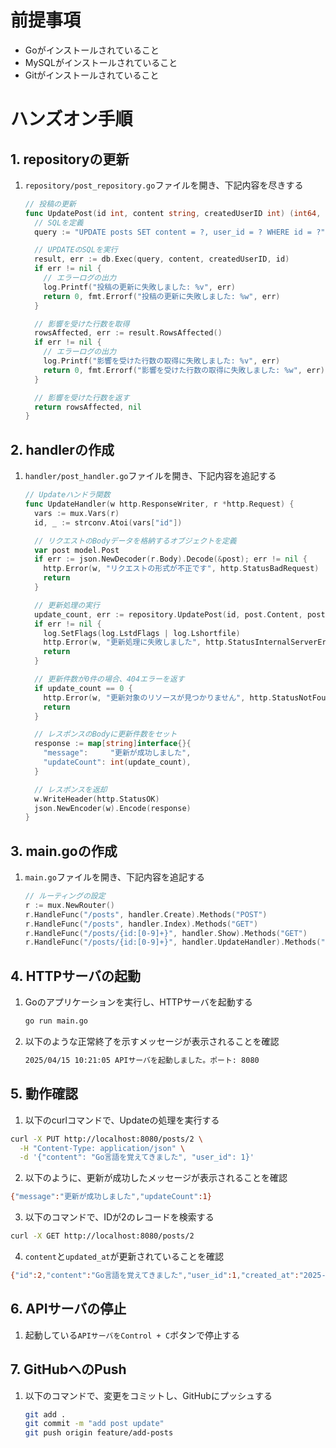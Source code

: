 # 前提事項
- Goがインストールされていること
- MySQLがインストールされていること
- Gitがインストールされていること

# ハンズオン手順
## 1. repositoryの更新
1. `repository/post_repository.go`ファイルを開き、下記内容を尽きする
    ```go 
    // 投稿の更新
    func UpdatePost(id int, content string, createdUserID int) (int64, error) {
      // SQLを定義
      query := "UPDATE posts SET content = ?, user_id = ? WHERE id = ?"

      // UPDATEのSQLを実行
      result, err := db.Exec(query, content, createdUserID, id)
      if err != nil {
        // エラーログの出力
        log.Printf("投稿の更新に失敗しました: %v", err)
        return 0, fmt.Errorf("投稿の更新に失敗しました: %w", err)
      }

      // 影響を受けた行数を取得
      rowsAffected, err := result.RowsAffected()
      if err != nil {
        // エラーログの出力
        log.Printf("影響を受けた行数の取得に失敗しました: %v", err)
        return 0, fmt.Errorf("影響を受けた行数の取得に失敗しました: %w", err)
      }

      // 影響を受けた行数を返す
      return rowsAffected, nil
    }
    ```

## 2. handlerの作成
1. `handler/post_handler.go`ファイルを開き、下記内容を追記する
    ```go
    // Updateハンドラ関数
    func UpdateHandler(w http.ResponseWriter, r *http.Request) {
      vars := mux.Vars(r)
      id, _ := strconv.Atoi(vars["id"])

      // リクエストのBodyデータを格納するオブジェクトを定義
      var post model.Post
      if err := json.NewDecoder(r.Body).Decode(&post); err != nil {
        http.Error(w, "リクエストの形式が不正です", http.StatusBadRequest)
        return
      }

      // 更新処理の実行
      update_count, err := repository.UpdatePost(id, post.Content, post.UserID)
      if err != nil {
        log.SetFlags(log.LstdFlags | log.Lshortfile)
        http.Error(w, "更新処理に失敗しました", http.StatusInternalServerError)
        return
      }

      // 更新件数が0件の場合、404エラーを返す
      if update_count == 0 {
        http.Error(w, "更新対象のリソースが見つかりません", http.StatusNotFound)
        return
      }

      // レスポンスのBodyに更新件数をセット
      response := map[string]interface{}{
        "message":     "更新が成功しました",
        "updateCount": int(update_count),
      }

      // レスポンスを返却
      w.WriteHeader(http.StatusOK)
      json.NewEncoder(w).Encode(response)
    }
    ```

## 3. main.goの作成
1. `main.go`ファイルを開き、下記内容を追記する
    ```go
    // ルーティングの設定
    r := mux.NewRouter()
    r.HandleFunc("/posts", handler.Create).Methods("POST")
    r.HandleFunc("/posts", handler.Index).Methods("GET")
    r.HandleFunc("/posts/{id:[0-9]+}", handler.Show).Methods("GET")
    r.HandleFunc("/posts/{id:[0-9]+}", handler.UpdateHandler).Methods("PUT") // このコードを追加
    ```

## 4. HTTPサーバの起動
1. Goのアプリケーションを実行し、HTTPサーバを起動する
    ```sh
    go run main.go
    ```

2. 以下のような正常終了を示すメッセージが表示されることを確認
    ```sh
    2025/04/15 10:21:05 APIサーバを起動しました。ポート: 8080
    ```

## 5. 動作確認
1. 以下のcurlコマンドで、Updateの処理を実行する
  ```sh
  curl -X PUT http://localhost:8080/posts/2 \
    -H "Content-Type: application/json" \
    -d '{"content": "Go言語を覚えてきました", "user_id": 1}'
  ```

2. 以下のように、更新が成功したメッセージが表示されることを確認
  ```sh
  {"message":"更新が成功しました","updateCount":1}
  ```

3. 以下のコマンドで、IDが2のレコードを検索する
  ```sh
  curl -X GET http://localhost:8080/posts/2
  ```

4. `content`と`updated_at`が更新されていることを確認
  ```sh
  {"id":2,"content":"Go言語を覚えてきました","user_id":1,"created_at":"2025-04-16T21:18:08Z","updated_at":"2025-04-16T23:05:04Z"}
  ```

## 6. APIサーバの停止
1. 起動している`APIサーバをControl + C`ボタンで停止する

## 7. GitHubへのPush
1. 以下のコマンドで、変更をコミットし、GitHubにプッシュする
    ```sh
    git add .
    git commit -m "add post update"
    git push origin feature/add-posts
    ```